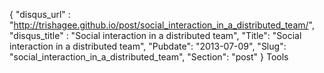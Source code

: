{
 "disqus_url" : "http://trishagee.github.io/post/social_interaction_in_a_distributed_team/",
 "disqus_title" : "Social interaction in a distributed team",
 "Title": "Social interaction in a distributed team",
 "Pubdate": "2013-07-09",
 "Slug": "social_interaction_in_a_distributed_team",
 "Section": "post"
}
Tools
